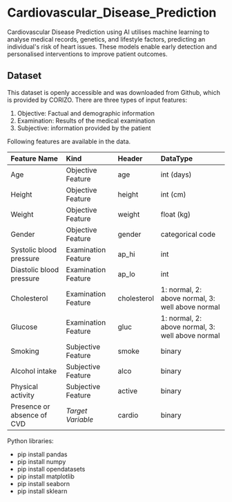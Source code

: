 # Cardiovascular_Disease_Prediction
Cardiovascular Disease Prediction using AI utilises machine learning to analyse medical records, genetics, and lifestyle factors, predicting an individual's risk of heart issues. These models enable early detection and personalised interventions to improve patient outcomes.

## Dataset

This dataset is openly accessible and was downloaded from Github, which is provided by CORIZO.
There are three types of input features:

1. Objective: Factual and demographic information
2. Examination: Results of the medical examination
3. Subjective: information provided by the patient

Following features are available in the data.

|Feature Name |Kind |Header|DataType|
|:-|:-|:-|:-|
|Age | Objective Feature | age | int (days) |
|Height | Objective Feature | height | int (cm) |
|Weight | Objective Feature | weight | float (kg) |
|Gender | Objective Feature | gender | categorical code |
|Systolic blood pressure | Examination Feature | ap_hi | int |
|Diastolic blood pressure | Examination Feature | ap_lo | int |
|Cholesterol | Examination Feature | cholesterol | 1: normal, 2: above normal, 3: well above normal |
|Glucose | Examination Feature | gluc | 1: normal, 2: above normal, 3: well above normal |
|Smoking | Subjective Feature | smoke | binary |
|Alcohol intake | Subjective Feature | alco | binary |
|Physical activity | Subjective Feature | active | binary |
|Presence or absence of CVD |*Target Variable*| cardio | binary |

Python libraries:
* pip install pandas
* pip install numpy
* pip install opendatasets
* pip install matplotlib
* pip install seaborn
* pip install sklearn

